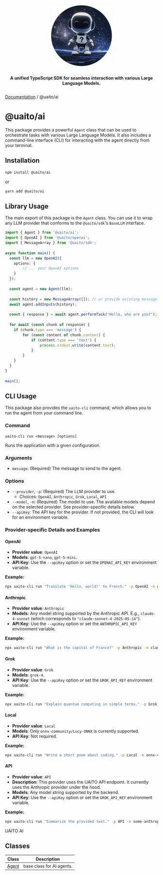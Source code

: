 <div style="display:flex; flex-direction:column; align-items:center;">
<p align="center">
  <img src="../UAITO.png" alt="UAITO Logo" width="200"/>
</p>

<p align="center">
  <strong>A unified TypeScript SDK for seamless interaction with various Large Language Models.</strong>
</p>
</div>

[Documentation](README.md) / @uaito/ai

# @uaito/ai

This package provides a powerful `Agent` class that can be used to orchestrate tasks with various Large Language Models. It also includes a command-line interface (CLI) for interacting with the agent directly from your terminal.

## Installation

```bash
npm install @uaito/ai
```

or

```bash
yarn add @uaito/ai
```

## Library Usage

The main export of this package is the `Agent` class. You can use it to wrap any LLM provider that conforms to the `@uaito/sdk`'s `BaseLLM` interface.

```typescript
import { Agent } from '@uaito/ai';
import { OpenAI } from '@uaito/openai';
import { MessageArray } from '@uaito/sdk';

async function main() {
  const llm = new OpenAI({
    options: {
        // ... your OpenAI options
    }
  });
  
  const agent = new Agent(llm);
  
  const history = new MessageArray([]); // or provide existing message history
  await agent.addInputs(history);
  
  const { response } = await agent.performTask("Hello, who are you?");
  
  for await (const chunk of response) {
    if (chunk.type === 'message') {
        for (const content of chunk.content) {
            if (content.type === 'text') {
                process.stdout.write(content.text);
            }
        }
    }
  }
}

main();
```

## CLI Usage

This package also provides the `uaito-cli` command, which allows you to run the agent from your command line.

### Command

```
uaito-cli run <message> [options]
```

Runs the application with a given configuration.

### Arguments

-   `message`: (Required) The message to send to the agent.

### Options

-   `--provider`, `-p`: (Required) The LLM provider to use.
    -   Choices: `OpenAI`, `Anthropic`, `Grok`, `Local`, `API`
-   `--model`, `-m`: (Required) The model to use. The available models depend on the selected provider. See provider-specific details below.
-   `--apiKey`: The API key for the provider. If not provided, the CLI will look for an environment variable.

### Provider-specific Details and Examples

#### OpenAI

-   **Provider value**: `OpenAI`
-   **Models**: `gpt-5-nano`, `gpt-5-mini`.
-   **API Key**: Use the `--apiKey` option or set the `OPENAI_API_KEY` environment variable.

**Example:**
```bash
npx uaito-cli run "Translate 'Hello, world!' to French." -p OpenAI -m gpt-5-nano
```

#### Anthropic

-   **Provider value**: `Anthropic`
-   **Models**: Any model string supported by the Anthropic API. E.g., `claude-4-sonnet` (which corresponds to `"claude-sonnet-4-2025-05-14"`).
-   **API Key**: Use the `--apiKey` option or set the `ANTHROPIC_API_KEY` environment variable.

**Example:**
```bash
npx uaito-cli run "What is the capital of France?" -p Anthropic -m claude-4-sonnet
```

#### Grok

-   **Provider value**: `Grok`
-   **Models**: `grok-4`.
-   **API Key**: Use the `--apiKey` option or set the `GROK_API_KEY` environment variable.

**Example:**
```bash
npx uaito-cli run "Explain quantum computing in simple terms." -p Grok -m grok-4
```

#### Local

-   **Provider value**: `Local`
-   **Models**: Only `onnx-community/Lucy-ONNX` is currently supported.
-   **API Key**: Not required.

**Example:**
```bash
npx uaito-cli run "Write a short poem about coding." -p Local -m onnx-community/Lucy-ONNX
```

#### API

-   **Provider value**: `API`
-   **Description**: This provider uses the UAITO API endpoint. It currently uses the Anthropic provider under the hood.
-   **Models**: Any model string supported by the backend.
-   **API Key**: Use the `--apiKey` option or set the `GROK_API_KEY` environment variable.

**Example:**
```bash
npx uaito-cli run "Summarize the provided text." -p API -m some-anthropic-model
```

UAITO AI

## Classes

| Class | Description |
| ------ | ------ |
| [Agent](@uaito.ai.Class.Agent.md) | base class for AI agents. |
